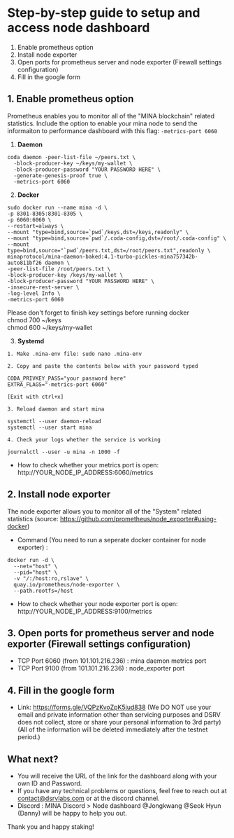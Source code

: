 # Step-by-step guide to setup and access node dashboard

1. Enable prometheus option
2. Install node exporter
3. Open ports for prometheus server and node exporter (Firewall settings configuration)
4. Fill in the google form

## 1. Enable prometheus option
Prometheus enables you to monitor all of the "MINA blockchain" related statistics.
Include the option to enable your mina node to send the informaiton to performance dashboard with this flag: `-metrics-port 6060`

  1. __Daemon__
```
coda daemon -peer-list-file ~/peers.txt \
  -block-producer-key ~/keys/my-wallet \
  -block-producer-password "YOUR PASSWORD HERE" \
  -generate-genesis-proof true \
  -metrics-port 6060
```

  2. __Docker__
```
sudo docker run --name mina -d \
-p 8301-8305:8301-8305 \
-p 6060:6060 \
--restart=always \
--mount "type=bind,source=`pwd`/keys,dst=/keys,readonly" \
--mount "type=bind,source=`pwd`/.coda-config,dst=/root/.coda-config" \
--mount type=bind,source="`pwd`/peers.txt,dst=/root/peers.txt",readonly \
minaprotocol/mina-daemon-baked:4.1-turbo-pickles-mina757342b-auto811bf26 daemon \
-peer-list-file /root/peers.txt \
-block-producer-key /keys/my-wallet \
-block-producer-password "YOUR PASSWORD HERE" \
-insecure-rest-server \
-log-level Info \
-metrics-port 6060
```

   Please don't forget to finish key settings before running docker  
    chmod 700 ~/keys  
    chmod 600 ~/keys/my-wallet  

  3. __Systemd__  
  
  
    1. Make .mina-env file: sudo nano .mina-env  
    
    2. Copy and paste the contents below with your password typed  
    
    CODA_PRIVKEY_PASS="your password here"
    EXTRA_FLAGS="-metrics-port 6060" 
    
    [Exit with ctrl+x]  
    
    3. Reload daemon and start mina  
    
    systemctl --user daemon-reload
    systemctl --user start mina  
    
    4. Check your logs whether the service is working  
    
    journalctl --user -u mina -n 1000 -f 
  

- How to check whether your metrics port is open: http://YOUR_NODE_IP_ADDRESS:6060/metrics

## 2. Install node exporter
The node exporter allows you to monitor all of the "System" related statistics (source: https://github.com/prometheus/node_exporter#using-docker)
- Command (You need to run a seperate docker container for node exporter) :
```
docker run -d \
  --net="host" \
  --pid="host" \
  -v "/:/host:ro,rslave" \
  quay.io/prometheus/node-exporter \
  --path.rootfs=/host
 ```
- How to check whether your node exporter port is open: http://YOUR_NODE_IP_ADDRESS:9100/metrics

## 3. Open ports for prometheus server and node exporter (Firewall settings configuration)
- TCP Port 6060 (from 101.101.216.236) : mina daemon metrics port
- TCP Port 9100 (from 101.101.216.236) : node_exporter port

## 4. Fill in the google form
- Link: https://forms.gle/VQPzKvoZpK5jud838
(We DO NOT use your email and private information other than servicing purposes and DSRV does not collect, store or share your personal information to 3rd party)
(All of the information will be deleted immediately after the testnet period.)

## What next?
- You will receive the URL of the link for the dashboard along with your own ID and Password.
- If you have any technical problems or questions, feel free to reach out  at contact@dsrvlabs.com or at the discord channel.
- Discord : MINA Discord > Node dashboard
@Jongkwang @Seok Hyun (Danny) will be happy to help you out.

Thank you and happy staking! 
